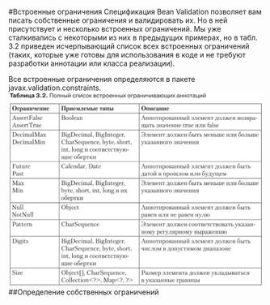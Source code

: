 #Встроенные ограничения
Спецификация Bean Validation позволяет вам писать собственные ограничения
и валидировать их. Но в ней присутствует и несколько встроенных ограничений.
Мы уже сталкивались с некоторыми из них в предыдущих примерах, но в табл. 3.2
приведен исчерпывающий список всех встроенных ограничений (таких, которые
уже готовы для использования в коде и не требуют разработки аннотации или
класса реализации). 

Все встроенные ограничения определяются в пакете javax.validation.constraints.
![typical_restriction](../../img/validation/typical_restriction.png)
##Определение собственных ограничений
